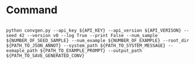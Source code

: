 # Command
<pre>
<code>
python convgen.py --api_key ${API_KEY} --api_version ${API_VERISON} --seed 42 --version v0 --log True --print False --num_sample ${NUMBER_OF_SEED_SAMPLE} --num_example ${NUMBER_OF_EXAMPLE} --root_dir ${PATH_TO_JSON_ANNOT} --system_path ${PATH_TO_SYSTEM_MESSAGE} --exmaple_path ${PATH_TO_EXAMPLE_PROMPT} --output_path ${PATH_TO_SAVE_GENERATED_CONV} 
</code>
</pre>
